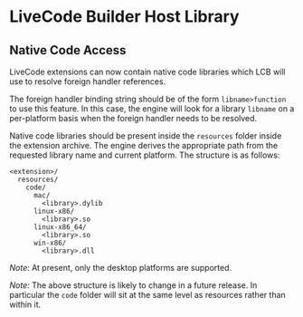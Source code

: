 # LiveCode Builder Host Library

## Native Code Access

LiveCode extensions can now contain native code libraries which LCB will use to resolve
foreign handler references.

The foreign handler binding string should be of the form `libname>function` to use this
feature. In this case, the engine will look for a library `libname` on a per-platform
basis when the foreign handler needs to be resolved.

Native code libraries should be present inside the `resources` folder inside the extension
archive. The engine derives the appropriate path from the requested library name and
current platform. The structure is as follows:

    <extension>/
      resources/
        code/
          mac/
            <library>.dylib
          linux-x86/
            <library>.so
          linux-x86_64/
            <library>.so
          win-x86/
            <library>.dll

*Note:* At present, only the desktop platforms are supported.

*Note:* The above structure is likely to change in a future release.  In particular the `code`
folder will sit at the same level as resources rather than within it.
